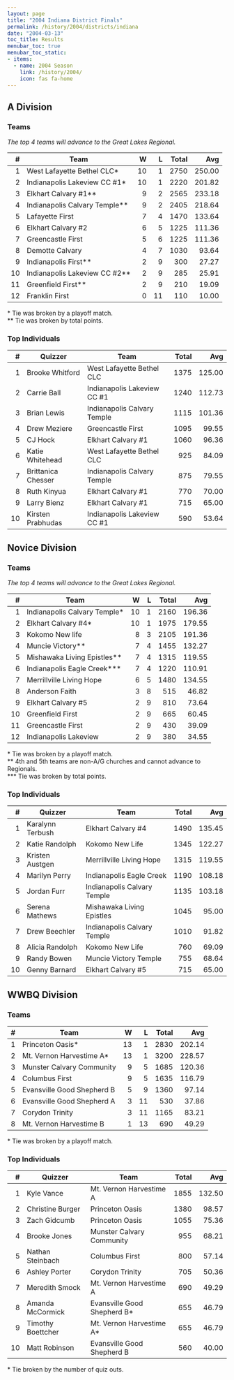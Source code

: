 ```yaml
---
layout: page
title: "2004 Indiana District Finals"
permalink: /history/2004/districts/indiana
date: "2004-03-13"
toc_title: Results
menubar_toc: true
menubar_toc_static:
- items:
  - name: 2004 Season
    link: /history/2004/
    icon: fas fa-home
---
```


## A Division

### Teams

*The top 4 teams will advance to the Great Lakes Regional.*

|    # | Team                          |    W |    L | Total |    Avg |
| ---: | ----------------------------- | ---: | ---: | ----: | -----: |
|    1 | West Lafayette Bethel CLC*    |   10 |    1 |  2750 | 250.00 |
|    2 | Indianapolis Lakeview CC #1*  |   10 |    1 |  2220 | 201.82 |
|    3 | Elkhart Calvary #1**          |    9 |    2 |  2565 | 233.18 |
|    4 | Indianapolis Calvary Temple** |    9 |    2 |  2405 | 218.64 |
|    5 | Lafayette First               |    7 |    4 |  1470 | 133.64 |
|    6 | Elkhart Calvary #2            |    6 |    5 |  1225 | 111.36 |
|    7 | Greencastle First             |    5 |    6 |  1225 | 111.36 |
|    8 | Demotte Calvary               |    4 |    7 |  1030 |  93.64 |
|    9 | Indianapolis First**          |    2 |    9 |   300 |  27.27 |
|   10 | Indianapolis Lakeview CC #2** |    2 |    9 |   285 |  25.91 |
|   11 | Greenfield First**            |    2 |    9 |   210 |  19.09 |
|   12 | Franklin First                |    0 |   11 |   110 |  10.00 |

\* Tie was broken by a playoff match.\
\*\* Tie was broken by total points.

### Top Individuals

|    # | Quizzer            | Team                        | Total |    Avg |
| ---: | ------------------ | --------------------------- | ----: | -----: |
|    1 | Brooke Whitford    | West Lafayette Bethel CLC   |  1375 | 125.00 |
|    2 | Carrie Ball        | Indianapolis Lakeview CC #1 |  1240 | 112.73 |
|    3 | Brian Lewis        | Indianapolis Calvary Temple |  1115 | 101.36 |
|    4 | Drew Meziere       | Greencastle First           |  1095 |  99.55 |
|    5 | CJ Hock            | Elkhart Calvary #1          |  1060 |  96.36 |
|    6 | Katie Whitehead    | West Lafayette Bethel CLC   |   925 |  84.09 |
|    7 | Brittanica Chesser | Indianapolis Calvary Temple |   875 |  79.55 |
|    8 | Ruth Kinyua        | Elkhart Calvary #1          |   770 |  70.00 |
|    9 | Larry Bienz        | Elkhart Calvary #1          |   715 |  65.00 |
|   10 | Kirsten Prabhudas  | Indianapolis Lakeview CC #1 |   590 |  53.64 |

## Novice Division

### Teams

*The top 4 teams will advance to the Great Lakes Regional.*

|    # | Team                         |    W |    L | Total |    Avg |
| ---: | ---------------------------- | ---: | ---: | ----: | -----: |
|    1 | Indianapolis Calvary Temple* |   10 |    1 |  2160 | 196.36 |
|    2 | Elkhart Calvary #4*          |   10 |    1 |  1975 | 179.55 |
|    3 | Kokomo New life              |    8 |    3 |  2105 | 191.36 |
|    4 | Muncie Victory**             |    7 |    4 |  1455 | 132.27 |
|    5 | Mishawaka Living Epistles**  |    7 |    4 |  1315 | 119.55 |
|    6 | Indianapolis Eagle Creek***  |    7 |    4 |  1220 | 110.91 |
|    7 | Merrillville Living Hope     |    6 |    5 |  1480 | 134.55 |
|    8 | Anderson Faith               |    3 |    8 |   515 |  46.82 |
|    9 | Elkhart Calvary #5           |    2 |    9 |   810 |  73.64 |
|   10 | Greenfield First             |    2 |    9 |   665 |  60.45 |
|   11 | Greencastle First            |    2 |    9 |   430 |  39.09 |
|   12 | Indianapolis Lakeview        |    2 |    9 |   380 |  34.55 |

\* Tie was broken by a playoff match.\
\*\* 4th and 5th teams are non-A/G churches and cannot advance to Regionals.\
\*\*\* Tie was broken by total points.

### Top Individuals

|    # | Quizzer          | Team                        | Total |    Avg |
| ---: | ---------------- | --------------------------- | ----: | -----: |
|    1 | Karalynn Terbush | Elkhart Calvary #4          |  1490 | 135.45 |
|    2 | Katie Randolph   | Kokomo New Life             |  1345 | 122.27 |
|    3 | Kristen Austgen  | Merrillville Living Hope    |  1315 | 119.55 |
|    4 | Marilyn Perry    | Indianapolis Eagle Creek    |  1190 | 108.18 |
|    5 | Jordan Furr      | Indianapolis Calvary Temple |  1135 | 103.18 |
|    6 | Serena Mathews   | Mishawaka Living Epistles   |  1045 |  95.00 |
|    7 | Drew Beechler    | Indianapolis Calvary Temple |  1010 |  91.82 |
|    8 | Alicia Randolph  | Kokomo New Life             |   760 |  69.09 |
|    9 | Randy Bowen      | Muncie Victory Temple       |   755 |  68.64 |
|   10 | Genny Barnard    | Elkhart Calvary #5          |   715 |  65.00 |

## WWBQ Division

### Teams

|    # | Team                       |    W |    L | Total |    Avg |
| ---: | -------------------------- | ---: | ---: | ----: | -----: |
|    1 | Princeton Oasis*           |   13 |    1 |  2830 | 202.14 |
|    2 | Mt. Vernon Harvestime A*   |   13 |    1 |  3200 | 228.57 |
|    3 | Munster Calvary Community  |    9 |    5 |  1685 | 120.36 |
|    4 | Columbus First             |    9 |    5 |  1635 | 116.79 |
|    5 | Evansville Good Shepherd B |    5 |    9 |  1360 |  97.14 |
|    6 | Evansville Good Shepherd A |    3 |   11 |   530 |  37.86 |
|    7 | Corydon Trinity            |    3 |   11 |  1165 |  83.21 |
|    8 | Mt. Vernon Harvestime B    |    1 |   13 |   690 |  49.29 |

\* Tie was broken by a playoff match.

### Top Individuals

|    # | Quizzer           | Team                        | Total |    Avg |
| ---: | ----------------- | --------------------------- | ----: | -----: |
|    1 | Kyle Vance        | Mt. Vernon Harvestime A     |  1855 | 132.50 |
|    2 | Christine Burger  | Princeton Oasis             |  1380 |  98.57 |
|    3 | Zach Gidcumb      | Princeton Oasis             |  1055 |  75.36 |
|    4 | Brooke Jones      | Munster Calvary Community   |   955 |  68.21 |
|    5 | Nathan Steinbach  | Columbus First              |   800 |  57.14 |
|    6 | Ashley Porter     | Corydon Trinity             |   705 |  50.36 |
|    7 | Meredith Smock    | Mt. Vernon Harvestime A     |   690 |  49.29 |
|    8 | Amanda McCormick  | Evansville Good Shepherd B* |   655 |  46.79 |
|    9 | Timothy Boettcher | Mt. Vernon Harvestime A*    |   655 |  46.79 |
|   10 | Matt Robinson     | Evansville Good Shepherd B  |   560 |  40.00 |

\* Tie broken by the number of quiz outs.
